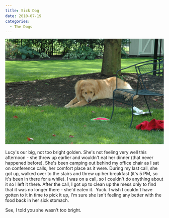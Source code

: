 ```yaml
---
title: Sick Dog
date: 2010-07-19
categories: 
  - The Dogs
---
```


![Lucy Girl](images/DSC_0202.jpg)

Lucy's our big, not too bright golden. She's not feeling very well this afternoon - she threw up earlier and wouldn't eat her dinner (that never happened before). She's been camping out behind my office chair as I sat on conference calls, her comfort place as it were. During my last call, she got up, walked over to the stairs and threw up her breakfast (it's 5 PM, so it's been in there for a while). I was on a call, so I couldn't do anything about it so I left it there. After the call, I got up to clean up the mess only to find that it was no longer there - she'd eaten it.  Yuck. I wish I couldn't have gotten to it in time to pick it up, I'm sure she isn't feeling any better with the food back in her sick stomach.

See, I told you she wasn't too bright.
